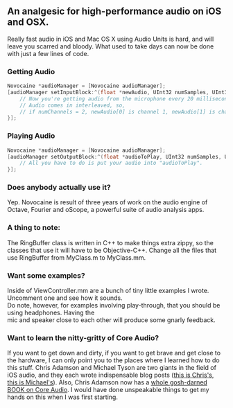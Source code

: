 ## An analgesic for high-performance audio on iOS and OSX.

Really fast audio in iOS and Mac OS X using Audio Units is hard, and will leave you scarred and bloody. What used to take days can now be done with just a few lines of code.

### Getting Audio
``` objective-c
Novocaine *audioManager = [Novocaine audioManager];
[audioManager setInputBlock:^(float *newAudio, UInt32 numSamples, UInt32 numChannels) {
	// Now you're getting audio from the microphone every 20 milliseconds or so. How's that for easy?
	// Audio comes in interleaved, so,
	// if numChannels = 2, newAudio[0] is channel 1, newAudio[1] is channel 2, newAudio[2] is channel 1, etc.
}];
```

### Playing Audio
``` objective-c
Novocaine *audioManager = [Novocaine audioManager];
[audioManager setOutputBlock:^(float *audioToPlay, UInt32 numSamples, UInt32 numChannels) {
	// All you have to do is put your audio into "audioToPlay".
}];
```

### Does anybody actually use it?
Yep. Novocaine is result of three years of work on the audio engine of Octave, Fourier and oScope, a powerful suite of audio analysis apps.

### A thing to note: 
The RingBuffer class is written in C++ to make things extra zippy, so the classes that use it will have to be Objective-C++. Change all the files that use RingBuffer from MyClass.m to MyClass.mm.

### Want some examples?  
Inside of ViewController.mm are a bunch of tiny little examples I wrote. Uncomment one and see how it sounds.  
Do note, however, for examples involving play-through, that you should be using headphones. Having the  
mic and speaker close to each other will produce some gnarly feedback.  

### Want to learn the nitty-gritty of Core Audio?
If you want to get down and dirty, if you want to get brave and get close to the hardware, I can only point you to the places where I learned how to do this stuff. Chris Adamson and Michael Tyson are two giants in the field of iOS audio, and they each wrote indispensable blog posts ([this is Chris's](http://www.subfurther.com/blog/2009/04/28/an-iphone-core-audio-brain-dump/), [this is Michael's](http://atastypixel.com/blog/using-remoteio-audio-unit/)). Also, Chris Adamson now has a [whole gosh-darned BOOK on Core Audio](http://www.amazon.com/Learning-Core-Audio-Hands-On-Programming/dp/0321636848). I would have done unspeakable things to get my hands on this when I was first starting.
